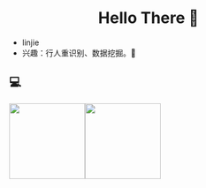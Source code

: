 <h1 align="center"> Hello There 👋 </h1>


* linjie
* 兴趣：行人重识别、数据挖掘。🤔

  


## :computer:

<img align="" height="137px" src="https://github-readme-stats.vercel.app/api?username=linjie98&show_icons=true_color=fff&icon_color=0000FF&text_color=000000&bg_color=ffffff" /><img align="" height="137px" src="https://github-readme-stats.vercel.app/api/top-langs/?username=linjie98&hide_title=true&hide_border=true&layout=compact&bg_color=0,73FA79,73FDFF,D783FF&theme=graywhite&locale=cn" />
